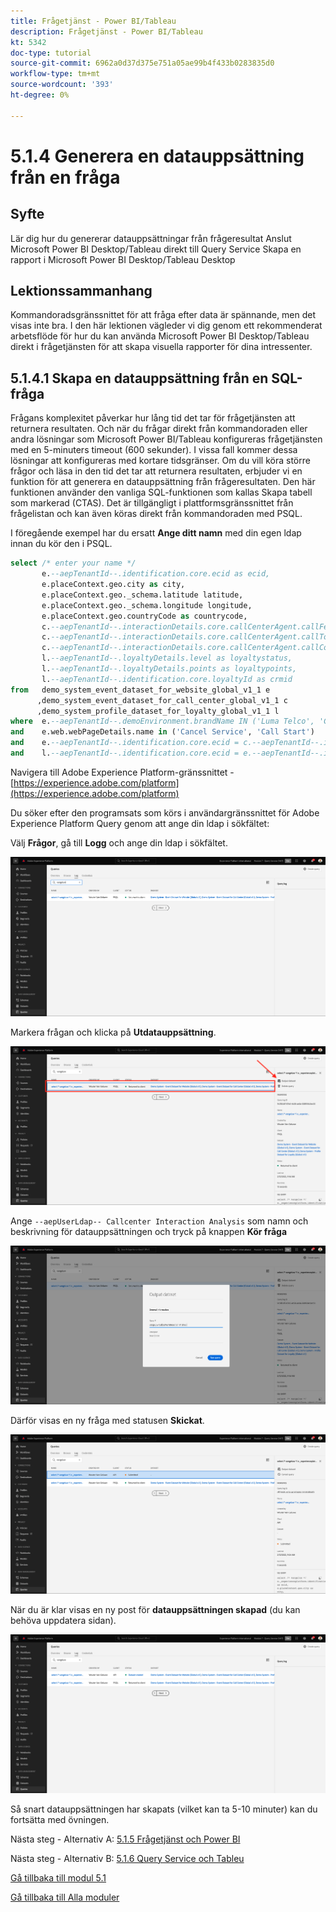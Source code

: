 ```yaml
---
title: Frågetjänst - Power BI/Tableau
description: Frågetjänst - Power BI/Tableau
kt: 5342
doc-type: tutorial
source-git-commit: 6962a0d37d375e751a05ae99b4f433b0283835d0
workflow-type: tm+mt
source-wordcount: '393'
ht-degree: 0%

---
```


# 5.1.4 Generera en datauppsättning från en fråga

## Syfte

Lär dig hur du genererar datauppsättningar från frågeresultat
Anslut Microsoft Power BI Desktop/Tableau direkt till Query Service
Skapa en rapport i Microsoft Power BI Desktop/Tableau Desktop

## Lektionssammanhang

Kommandoradsgränssnittet för att fråga efter data är spännande, men det visas inte bra. I den här lektionen vägleder vi dig genom ett rekommenderat arbetsflöde för hur du kan använda Microsoft Power BI Desktop/Tableau direkt i frågetjänsten för att skapa visuella rapporter för dina intressenter.

## 5.1.4.1 Skapa en datauppsättning från en SQL-fråga

Frågans komplexitet påverkar hur lång tid det tar för frågetjänsten att returnera resultaten. Och när du frågar direkt från kommandoraden eller andra lösningar som Microsoft Power BI/Tableau konfigureras frågetjänsten med en 5-minuters timeout (600 sekunder). I vissa fall kommer dessa lösningar att konfigureras med kortare tidsgränser. Om du vill köra större frågor och läsa in den tid det tar att returnera resultaten, erbjuder vi en funktion för att generera en datauppsättning från frågeresultaten. Den här funktionen använder den vanliga SQL-funktionen som kallas Skapa tabell som markerad (CTAS). Det är tillgängligt i plattformsgränssnittet från frågelistan och kan även köras direkt från kommandoraden med PSQL.

I föregående exempel har du ersatt **Ange ditt namn** med din egen ldap innan du kör den i PSQL.

```sql
select /* enter your name */
       e.--aepTenantId--.identification.core.ecid as ecid,
       e.placeContext.geo.city as city,
       e.placeContext.geo._schema.latitude latitude,
       e.placeContext.geo._schema.longitude longitude,
       e.placeContext.geo.countryCode as countrycode,
       c.--aepTenantId--.interactionDetails.core.callCenterAgent.callFeeling as callFeeling,
       c.--aepTenantId--.interactionDetails.core.callCenterAgent.callTopic as callTopic,
       c.--aepTenantId--.interactionDetails.core.callCenterAgent.callContractCancelled as contractCancelled,
       l.--aepTenantId--.loyaltyDetails.level as loyaltystatus,
       l.--aepTenantId--.loyaltyDetails.points as loyaltypoints,
       l.--aepTenantId--.identification.core.loyaltyId as crmid
from   demo_system_event_dataset_for_website_global_v1_1 e
      ,demo_system_event_dataset_for_call_center_global_v1_1 c
      ,demo_system_profile_dataset_for_loyalty_global_v1_1 l
where  e.--aepTenantId--.demoEnvironment.brandName IN ('Luma Telco', 'Citi Signal')
and    e.web.webPageDetails.name in ('Cancel Service', 'Call Start')
and    e.--aepTenantId--.identification.core.ecid = c.--aepTenantId--.identification.core.ecid
and    l.--aepTenantId--.identification.core.ecid = e.--aepTenantId--.identification.core.ecid;
```

Navigera till Adobe Experience Platform-gränssnittet - [https://experience.adobe.com/platform](https://experience.adobe.com/platform)

Du söker efter den programsats som körs i användargränssnittet för Adobe Experience Platform Query genom att ange din ldap i sökfältet:

Välj **Frågor**, gå till **Logg** och ange din ldap i sökfältet.

![search-query-for-ctas.png](./images/search-query-for-ctas.png)

Markera frågan och klicka på **Utdatauppsättning**.

![search-query-for-ctas.png](./images/search-query-for-ctasa.png)

Ange `--aepUserLdap-- Callcenter Interaction Analysis` som namn och beskrivning för datauppsättningen och tryck på knappen **Kör fråga**

![create-ctas-dataset.png](./images/create-ctas-dataset.png)

Därför visas en ny fråga med statusen **Skickat**.

![ctas-query-submitted.png](./images/ctas-query-submitted.png)

När du är klar visas en ny post för **datauppsättningen skapad** (du kan behöva uppdatera sidan).

![ctas-dataset-created.png](./images/ctas-dataset-created.png)

Så snart datauppsättningen har skapats (vilket kan ta 5-10 minuter) kan du fortsätta med övningen.

Nästa steg - Alternativ A: [5.1.5 Frågetjänst och Power BI](./ex5.md)

Nästa steg - Alternativ B: [5.1.6 Query Service och Tableu](./ex6.md)

[Gå tillbaka till modul 5.1](./query-service.md)

[Gå tillbaka till Alla moduler](../../../overview.md)
